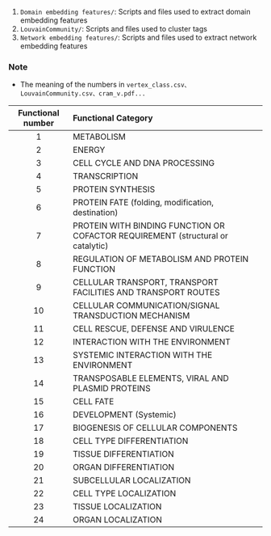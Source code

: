 1. `Domain embedding features/`: Scripts and files used to extract domain embedding features
2. `LouvainCommunity/`: Scripts and files used to cluster tags
3. `Network embedding features/`: Scripts and files used to extract network embedding features

### Note

* The meaning of the numbers in `vertex_class.csv、LouvainCommunity.csv、cram_v.pdf...` 

| Functional number | Functional Category                                          |
| :---------------: | :----------------------------------------------------------- |
|         1         | METABOLISM                                                   |
|         2         | ENERGY                                                       |
|         3         | CELL CYCLE AND DNA PROCESSING                                |
|         4         | TRANSCRIPTION                                                |
|         5         | PROTEIN SYNTHESIS                                            |
|         6         | PROTEIN FATE (folding, modification,  destination)           |
|         7         | PROTEIN WITH BINDING FUNCTION OR COFACTOR  REQUIREMENT (structural or catalytic) |
|         8         | REGULATION OF METABOLISM AND PROTEIN  FUNCTION               |
|         9         | CELLULAR TRANSPORT, TRANSPORT FACILITIES  AND TRANSPORT ROUTES |
|        10         | CELLULAR COMMUNICATION/SIGNAL  TRANSDUCTION MECHANISM        |
|        11         | CELL RESCUE, DEFENSE AND VIRULENCE                           |
|        12         | INTERACTION WITH THE ENVIRONMENT                             |
|        13         | SYSTEMIC INTERACTION WITH THE ENVIRONMENT                    |
|        14         | TRANSPOSABLE ELEMENTS, VIRAL AND PLASMID  PROTEINS           |
|        15         | CELL FATE                                                    |
|        16         | DEVELOPMENT (Systemic)                                       |
|        17         | BIOGENESIS OF CELLULAR COMPONENTS                            |
|        18         | CELL TYPE DIFFERENTIATION                                    |
|        19         | TISSUE DIFFERENTIATION                                       |
|        20         | ORGAN DIFFERENTIATION                                        |
|        21         | SUBCELLULAR LOCALIZATION                                     |
|        22         | CELL TYPE LOCALIZATION                                       |
|        23         | TISSUE LOCALIZATION                                          |
|        24         | ORGAN LOCALIZATION                                           |

